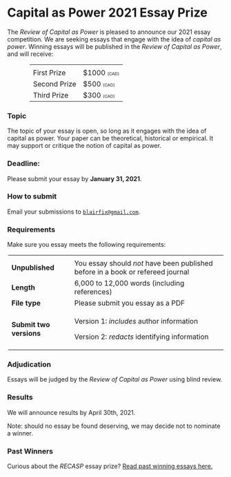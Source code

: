 # Capital as Power 2021 Essay Prize


The *Review of Capital as Power* is pleased to announce our 2021 essay competition. We are seeking essays that engage with the idea of *capital as power*. Winning essays will be published in the *Review of Capital as Power*, and will receive:

<table style="width:400px; margin-left: auto;margin-right: auto;">
<td></td><td></td>
<tr><td>First Prize</td><td>$1000 <span style="font-size:60%">(CAD)</span></td></tr>
<tr><td>Second Prize</td><td>$500 <span style="font-size:60%">(CAD)</span></td></tr>
<tr><td>Third Prize</td><td>$300 <span style="font-size:60%">(CAD)</span></td></tr>
</table>


### Topic

The topic of your essay is open, so long as it engages with the idea of capital as power. Your paper can be theoretical, historical or empirical. It may support or critique the notion of capital as power. 

### Deadline: 

Please submit your essay by **January 31, 2021**. 


### How to submit

Email your submissions to [`blairfix@gmail.com`](mailto:blairfix@gmail.com).


### Requirements

Make sure you essay meets the following requirements:


<table style="width:500px; margin-left: auto; margin-right: auto;">
<td></td><td></td>
<tr><td><b>Unpublished</b></td><td>You essay should <i>not</i> have been published before in a book or refereed journal</td></tr>
<tr><td><b>Length</b></td><td> 6,000 to 12,000 words (including references)</td></tr>
<tr><td><b>File type</b></td><td>Please submit you essay as a PDF</td>
<tr><td><b>Submit two versions</b></td><td>
<p>Version 1: <i>includes</i> author information</p>
<p>Version 2: <i>redacts</i> identifying information</p>
</td>
</tr>
</table>


### Adjudication

Essays will be judged by the *Review of Capital as Power* using blind review. 



### Results

We will announce results by April 30th, 2021. 


Note: should no essay be found deserving, we may decide not to nominate a winner.

### Past Winners

Curious about the *RECASP* essay prize? [Read past winning essays here.](https://capitalaspower.com/recasp/essay-winners/)

